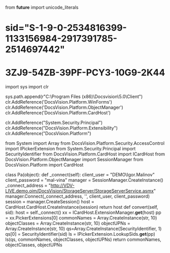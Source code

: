 from __future__ import unicode_literals

# sid="S-1-9-0-2534816399-1133156984-2917391785-2514697442"
#  3ZJ9-54ZB-39PF-PCY3-10G9-2K44
import sys
import clr

sys.path.append(r"C:\\Program Files (x86)\\Docsvision\\5.0\\Client")
clr.AddReference('DocsVision.Platform.WinForms')
clr.AddReference('DocsVision.Platform.ObjectManager')
clr.AddReference('DocsVision.Platform.CardHost')

clr.AddReference("System.Security.Principal")
clr.AddReference("DocsVision.Platform.Extensibility")
clr.AddReference("DocsVision.Platform")

from System import Array
from DocsVision.Platform.Security.AccessControl import IPickerExtension
from System.Security.Principal import SecurityIdentifier
from DocsVision.Platform.CardHost import ICardHost
from DocsVision.Platform.ObjectManager import SessionManager
from DocsVision.Platform import CardHost


class Pa(object):
    def _connect(self):
        client_user = "DEMO\\Igor.Malinov"
        client_password = "mal-vina"
        manager = SessionManager.CreateInstance()
        _connect_address = "http://VDV-LIVE.demo.oim/DocsVision/StorageServer/StorageServerService.asmx"
        manager.Connect(_connect_address, '', client_user, client_password)
        session = manager.CreateSession()
        host = CardHost.CardHost.CreateInstance(session)
        return host
    def convert(self, sid):
        host = self._connect()
        xx = ICardHost.ExtensionManager.__get__(host)
        pp = xx.PickerExtensions[0]
        commonNames = Array.CreateInstance(str, 10)
        objectClasses = Array.CreateInstance(str, 10)
        objectUPNs = Array.CreateInstance(str, 10)
        qs=Array.CreateInstance(SecurityIdentifier, 1)
        qs[0] = SecurityIdentifier(sid)
        ls = IPickerExtension.LookupSids.__get__(pp)
        ls(qs, commonNames, objectClasses, objectUPNs)
        return commonNames, objectClasses, objectUPNs
